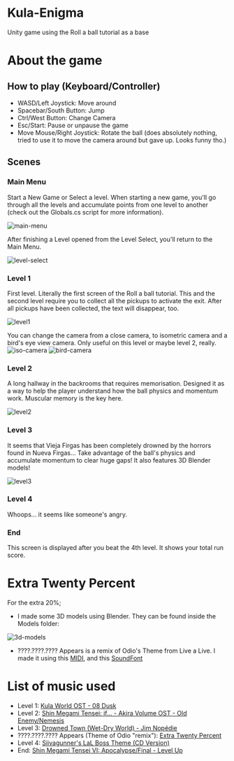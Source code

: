 # Kula-Enigma
Unity game using the Roll a ball tutorial as a base

# About the game
## How to play (Keyboard/Controller)
- WASD/Left Joystick: Move around
- Spacebar/South Button: Jump
- Ctrl/West Button: Change Camera
- Esc/Start: Pause or unpause the game
- Move Mouse/Right Joystick: Rotate the ball (does absolutely nothing, tried to use it to move the camera around but gave up. Looks funny tho.)

## Scenes
### Main Menu
Start a New Game or Select a level.
When starting a new game, you'll go through all the levels and accumulate points from one level to another (check out the Globals.cs script for more information).

![main-menu](https://user-images.githubusercontent.com/103140108/216694384-00c0a10b-d11f-4acc-abaf-8d8024060cc1.png)

After finishing a Level opened from the Level Select, you'll return to the Main Menu.

![level-select](https://user-images.githubusercontent.com/103140108/216694948-c5d5c34a-6600-424a-9d25-b94fcb337468.png)


### Level 1
First level. Literally the first screen of the Roll a ball tutorial.
This and the second level require you to collect all the pickups to activate the exit.
After all pickups have been collected, the text will disappear, too.

![level1](https://user-images.githubusercontent.com/103140108/216695282-a159e200-d34e-47e5-8e67-0bd5d16831e3.png)

You can change the camera from a close camera, to isometric camera and a bird's eye view camera. Only useful on this level or maybe level 2, really.
![iso-camera](https://user-images.githubusercontent.com/103140108/216698182-0803947c-f87b-4c8b-8144-fbed79573cfe.png)
![bird-camera](https://user-images.githubusercontent.com/103140108/216698421-aadffb00-d67a-4974-b7e9-984ab67ca30a.png)


### Level 2
A long hallway in the backrooms that requires memorisation.
Designed it as a way to help the player understand how the ball physics and momentum work.
Muscular memory is the key here.

![level2](https://user-images.githubusercontent.com/103140108/216698922-97fa1dd7-52dc-4520-8a01-b794c0fa3da9.png)


### Level 3
It seems that Vieja Firgas has been completely drowned by the horrors found in Nueva Firgas...
Take advantage of the ball's physics and accumulate momentum to clear huge gaps!
It also features 3D Blender models!

![level3](https://user-images.githubusercontent.com/103140108/216699134-0dcf92aa-2171-4948-b650-1ae320e85a38.png)


### Level 4
Whoops... it seems like someone's angry.


### End 
This screen is displayed after you beat the 4th level. It shows your total run score.


# Extra Twenty Percent
For the extra 20%;
- I made some 3D models using Blender. They can be found inside the Models folder:

![3d-models](https://user-images.githubusercontent.com/103140108/216701082-e2246b6d-a865-4e4a-8743-f7783af09b24.png)

- ????.????.???? Appears is a remix of Odio's Theme from Live a Live. I made it using this [MIDI](https://www.vgmusic.com/music/console/nintendo/snes/live-a-live_-_the_demon_king_odio.mid), and this [SoundFont](https://musical-artifacts.com/artifacts/1388)


# List of music used
- Level 1: [Kula World OST - 08 Dusk](https://www.youtube.com/watch?v=2a8wIrNqYqc&ab_channel=KULAWORLDmedia)
- Level 2: [Shin Megami Tensei: if... - Akira Volume OST - Old Enemy/Nemesis](https://www.youtube.com/watch?v=4NaWKq5Jk-M&ab_channel=MegatenMusic)
- Level 3: [Drowned Town (Wet-Dry World) - Jim Nopédie](https://www.youtube.com/watch?v=Pzus3tNules&ab_channel=JimNopédie)
- ????.????.???? Appears (Theme of Odio "remix"): [Extra Twenty Percent](#extra-twenty-percent)
- Level 4: [Siivagunner's LaL Boss Theme (CD Version)](https://www.youtube.com/watch?v=DnJRmtcyPnM&ab_channel=SiIvaGunner)
- End: [Shin Megami Tensei VI: Apocalypse/Final - Level Up](https://www.youtube.com/watch?v=6M3-kgHy8e8&ab_channel=PJSmooth)
